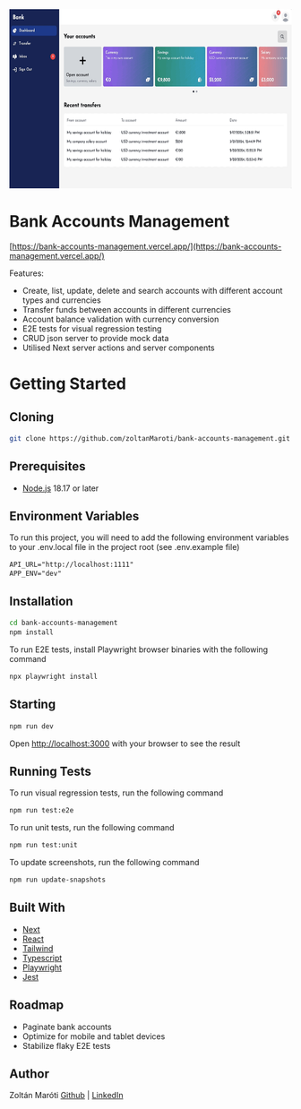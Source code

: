 <img src="./public/images/bank-accounts-management.gif" width="640" height="320" />

# Bank Accounts Management
[https://bank-accounts-management.vercel.app/](https://bank-accounts-management.vercel.app/)

Features:

-   Create, list, update, delete and search accounts with different account types and currencies
-   Transfer funds between accounts in different currencies
-   Account balance validation with currency conversion
-   E2E tests for visual regression testing
-   CRUD json server to provide mock data
-   Utilised Next server actions and server components

# Getting Started

## Cloning

```bash
git clone https://github.com/zoltanMaroti/bank-accounts-management.git
```

## Prerequisites

-   [Node.js](https://nodejs.org/) 18.17 or later

## Environment Variables

To run this project, you will need to add the following environment variables to your .env.local file in the project root (see .env.example file)

```
API_URL="http://localhost:1111"
APP_ENV="dev"
```

## Installation

```bash
cd bank-accounts-management
npm install
```

To run E2E tests, install Playwright browser binaries with the following command

```bash
npx playwright install
```

## Starting

```bash
npm run dev
```

Open [http://localhost:3000](http://localhost:3000) with your browser to see the result

## Running Tests

To run visual regression tests, run the following command

```bash
npm run test:e2e
```

To run unit tests, run the following command

```bash
npm run test:unit
```

To update screenshots, run the following command

```bash
npm run update-snapshots
```

## Built With

-   [Next](https://nextjs.org/)
-   [React](https://react.dev/)
-   [Tailwind](https://tailwindcss.com/)
-   [Typescript](https://www.typescriptlang.org/)
-   [Playwright](https://playwright.dev/)
-   [Jest](https://jestjs.io/)

## Roadmap

-   Paginate bank accounts
-   Optimize for mobile and tablet devices
-   Stabilize flaky E2E tests

## Author

Zoltán Maróti [Github](https://www.github.com/zoltanMaroti) | [LinkedIn](https://www.linkedin.com/in/zoltan-maroti/)
